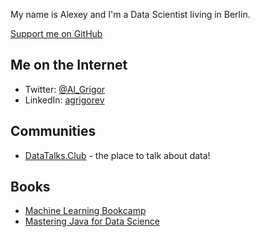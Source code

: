 My name is Alexey and I'm a Data Scientist living in Berlin. 

[Support me on GitHub](https://github.com/sponsors/alexeygrigorev)


## Me on the Internet

- Twitter: [@Al_Grigor](https://twitter.com/Al_Grigor)
- LinkedIn: [agrigorev](https://de.linkedin.com/in/agrigorev)


## Communities

- [DataTalks.Club](https://datatalks.club) - the place to talk about data!


## Books

- [Machine Learning Bookcamp](http://bit.ly/mlbookcamp)
- [Mastering Java for Data Science](https://www.amazon.com/Mastering-Java-Data-Science-production-ready-ebook/dp/B01JLBMHMM)
